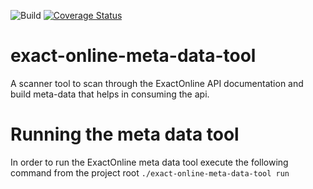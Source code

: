 ![Build](https://github.com/DannyvdSluijs/exact-online-meta-data-tool/workflows/Build/badge.svg?branch=master)
[![Coverage Status](https://coveralls.io/repos/github/DannyvdSluijs/exact-online-meta-data-tool/badge.svg?branch=master)](https://coveralls.io/github/DannyvdSluijs/exact-online-meta-data-tool?branch=master)


# exact-online-meta-data-tool
A scanner tool to scan through the ExactOnline API documentation and 
build meta-data that helps in consuming the api.

# Running the meta data tool
In order to run the ExactOnline meta data tool execute the following command from the project root
`./exact-online-meta-data-tool run`